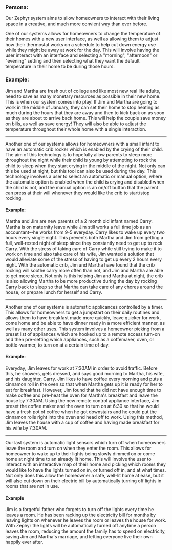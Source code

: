 ### Persona:
Our Zephyr system aims to allow homeowners to interact with their living space in a creative, and much more convient way than ever before. 

One of our systems allows for homeowners to change the temperature of their homes with a new user interface, as well as allowing them to adjust how their thermostat works on a schedule to help cut down energy use while they might be away at work for the day. This will involve having the user interact with an interface and selecting a "morning", "afternoon" or "evening" setting and then selecting what they want the default temperature in their home to be during those hours.

### Example:
Jim and Martha are fresh out of college and like most new real life adults, need to save as many monetary resources as possible in their new home. This is when our system comes into play! If Jim and Martha are going to work in the middle of January, they can set their home to stop heating as much during the hours that they are away and then to kick back on as soon as they are about to arrive back home. This will help the couple save money on bills, as well as save energy! They will also be able to adjust the temperature throughout their whole home with a single interaction.

*********************
Another one of our systems allows for homeowners with a small infant to have an automatic crib rocker which is enabled by the crying of their child. The aim of this technology is to hopefully allow parents to sleep more throughout the night while their child is young by attempting to rock the child to sleep when they start crying in the middle of the night. Not only can this be used at night, but this tool can also be used during the day. This technology involves a user to select an automatic or manual option, where the automatic option is enabled when the child is crying and disabled when the child is not, and the manual option is an on/off button that the parent can press at their will whenever they would like the crib to start/stop rocking. 

#### Example:
Martha and Jim are new parents of a 2 month old infant named Carry. Martha is on maternity leave while Jim still works a full time job as an accountant--he works from 9-5 everyday. Carry likes to wake up every two hours every single night. This prevents both Martha and Jim from getting a full, well-rested night of sleep since they constantly need to get up to rock Carry. With the stress of taking care of Carry while still trying to make it to work on time and also take care of his wife, Jim wanted a solution that would alleviate some of the stress of having to get up every 2 hours every night. With the automatic crib, Jim and Martha have found that the crib rocking will soothe carry more often than not, and Jim and Martha are able to get more sleep. Not only is this helping Jim and Martha at night, the crib is also allowing Martha to be more productive during the day by rocking Carry back to sleep so that Martha can take care of any chores around the house, or prepare lunch for herself and Carry. 

***********************
Another one of our systems is automatic applicances controlled by a timer. This allows for homeowners to get a jumpstart on their daily routines and allows them to have breakfast made more quickly, leave quicker for work, come home and be able to have dinner ready in a more efficient manner, as well as many other uses. This system involves a homeowner picking from a preset list of appliances which are hooked up to a remote access turn-on and then pre-setting which appliances, such as a coffemaker, oven, or bottle-warmer, to turn on at a certain time of day. 

#### Example:
Everyday, Jim leaves for work at 7:30AM in order to avoid traffic. Before this, he showers, gets dressed, and says good morning to Martha, his wife, and his daughter, Carry. Jim likes to have coffee every morning and puts a cinnamon roll in the oven so that when Martha gets up it is ready for her to eat for breakfast. However, Jim found that he did not have enough time to make coffee and pre-heat the oven for Martha's breakfast and leave the house by 7:30AM. Using the new remote control appliance interface, Jim preset the coffee maker and the oven to turn on at 6:30 so that he would have a fresh pot of coffee when he got downstairs and he could put the cinnamon rolls right into the oven and head off to work. Using this method, Jim leaves the house with a cup of coffee and having made breakfast for his wife by 7:30AM. 

***********************
Our last system is automatic light sensors which turn off when homeowners leave the room and turn on when they enter the room. This allows for homeowner to wake up to their lights being slowly dimmed on or come home at night time to an already lit home. This will involve the user to interact with an interactive map of their home and picking which rooms they would like to have the lights turned on in, or turned off in, and at what times. Not only does this allow the homeowner a safe, well-lit home at ease, but it will also cut down on their electric bill by automatically turning off lights in rooms that are not in use. 

#### Example
Jim is a forgetful father who forgets to turn off the lights every time he leaves a room. He has been racking up the electricity bill for months by leaving lights on whenever he leaves the room or leaves the house for work. With Zephyr the lights will be automatically turned off anytime a person leaves the room, reducing the amount the family has to spend on electricity, saving Jim and Martha's marriage, and letting everyone live their own happily ever after. 
